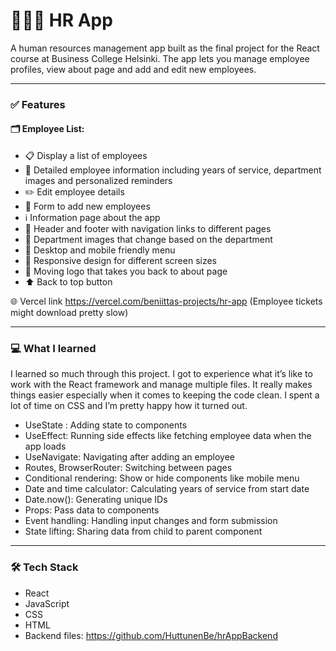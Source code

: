# 🧑‍🤝‍🧑 HR App

A human resources management app built as the final project for the React course at Business College Helsinki. The app lets you manage employee profiles, view about page and add and edit new employees.

---

### ✅ Features
#### 🗂️ Employee List:
- 📋 Display a list of employees
- 📄 Detailed employee information including years of service, department images and personalized reminders
- ✏️ Edit employee details
- 📝 Form to add new employees
- ℹ️ Information page about the app
- 🧭 Header and footer with navigation links to different pages
- 🏢 Department images that change based on the department
- 📱 Desktop and mobile friendly menu
- 📐 Responsive design for different screen sizes
- 🔄 Moving logo that takes you back to about page
- ⬆️ Back to top button

🌐 Vercel link https://vercel.com/beniittas-projects/hr-app 
(Employee tickets might download pretty slow)



---


### 💻 What I learned 

I learned so much through this project. I got to experience what it’s like to work with the React framework and manage multiple files. It really makes things easier especially when it comes to keeping the code clean. I spent a lot of time on CSS and I’m pretty happy how it turned out. 

* UseState : Adding state to components
* UseEffect: Running side effects like fetching employee data when the app loads
* UseNavigate:  Navigating after adding an employee
* Routes, BrowserRouter: Switching between pages
* Conditional rendering: Show or hide components like mobile menu
* Date and time calculator: Calculating years of service from start date
* Date.now():  Generating unique IDs
* Props:  Pass data to components
* Event handling: Handling input changes and form submission
* State lifting: Sharing data from child to parent component

---


### 🛠️ Tech Stack
* React 
* JavaScript 
* CSS
* HTML
* Backend files: https://github.com/HuttunenBe/hrAppBackend

